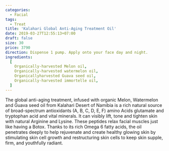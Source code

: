 ```yaml
---
categories:
  - Facial
tags:
  - Treat
title: 'Kalahari Global Anti-Aging Treatment Oil'
date: 2019-03-27T12:55:13+07:00
draft: false
size: 30
price: 3790
direction: Dispense 1 pump. Apply onto your face day and night.
ingredients:
  [
    Organically-harvested Melon oil,
    Organically-harvested watermelon oil,
    Organicallyharvested Guava seed oil,
    Organically-harvested immortelle oil,
  ]
---
```


The global anti-aging treatment, infused with organic Melon, Watermelon and Guava seed oil from Kalahari Desert of Namibia is a rich natural source of broad-spectrum antioxidants (A, B, C, D, E, F) amino Acids glutamate and tryptophan acid and vital minerals. It can visibly lift, tone and tighten skin with natural Arginine and Lysine. These peptides relax facial muscles just like having a Botox. Thanks to its rich Omega 6 fatty acids, the oil penetrates deeply to help rejuvenate and create healthy glowing skin by stimulating skin cell growth and restructuring skin cells to keep skin supple, firm, and youthfully radiant.
